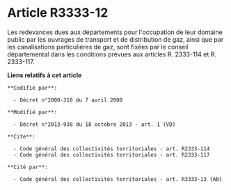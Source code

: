 # Article R3333-12

Les redevances dues aux départements pour l'occupation de leur domaine public par les ouvrages de transport et de
distribution de gaz, ainsi que par les canalisations particulières de gaz, sont fixées par le conseil départemental dans les
conditions prévues aux articles R. 2333-114 et R. 2333-117.

**Liens relatifs à cet article**

	**Codifié par**:

	  - Décret n°2000-318 du 7 avril 2000

	**Modifié par**:

	  - Décret n°2013-938 du 18 octobre 2013 - art. 1 (VD)

	**Cite**:

	  - Code général des collectivités territoriales - art. R2333-114
	  - Code général des collectivités territoriales - art. R2333-117

	**Cité par**:

	  - Code général des collectivités territoriales - art. R3333-13 (Ab)

